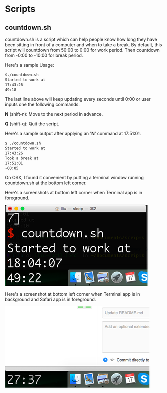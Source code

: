 # Scripts
## countdown.sh
countdown.sh is a script which can help people know how long they have been sitting in front of a computer and when to take a break.
By default, this script will countdown from 50:00 to 0:00 for work period. Then countdown from -0:00 to -10:00 for break period.

Here's a sample Usage:
```
$./countdown.sh
Started to work at
17:43:26
49:18
```
The last line above will keep updating every seconds until 0:00 or user inputs one the following commands.

**N** (shift-n): Move to the next period in advance.

**Q** (shift-q): Quit the script.

Here's a sample output after applying an '**N**' command at 17:51:01.
```
$ ./countdown.sh
Started to work at
17:43:26
Took a break at
17:51:01
-00:05
```
On OSX, I found it convenient by putting a terminal window running countdown.sh at the bottom left corner. 

Here's a screenshots at bottom left corner when Terminal app is in foreground.

![Foreground](/images/screenshot1_countdown.png)

Here's a screenshot at bottom left corner when Terminal app is in background and Safari app is in foreground.

![Background](/images/screenshot2_countdown.png)
